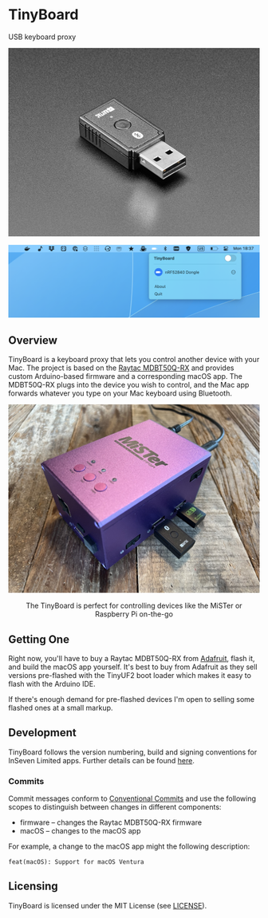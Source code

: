 # TinyBoard

USB keyboard proxy

![Photo of the Raytac MDBT50Q-RX USB dongle](images/nRF52840.jpg)

![Screenshot of the TinyBoard macOS menu](images/screenshot.png)

## Overview

TinyBoard is a keyboard proxy that lets you control another device with your Mac. The project is based on the [Raytac MDBT50Q-RX](https://www.raytac.com/product/ins.php?index_id=89) and provides custom Arduino-based firmware and a corresponding macOS app. The MDBT50Q-RX plugs into the device you wish to control, and the Mac app forwards whatever you type on your Mac keyboard using Bluetooth.

![Photo of an TinyBoard plugged into a MiSTer](images/mister.jpg)

<p style="text-align: center">The TinyBoard is perfect for controlling devices like the MiSTer or Raspberry Pi on-the-go</p>

## Getting One

Right now, you'll have to buy a Raytac MDBT50Q-RX from [Adafruit](https://www.adafruit.com/product/5199), flash it, and build the macOS app yourself. It's best to buy from Adafruit as they sell versions pre-flashed with the TinyUF2 boot loader which makes it easy to flash with the Arduino IDE.

If there's enough demand for pre-flashed devices I'm open to selling some flashed ones at a small markup.

## Development

TinyBoard follows the version numbering, build and signing conventions for InSeven Limited apps. Further details can be found [here](https://github.com/inseven/build-documentation).

### Commits

Commit messages conform to [Conventional Commits](https://www.conventionalcommits.org/en/v1.0.0/) and use the following scopes to distinguish between changes in different components:

- firmware – changes the Raytac MDBT50Q-RX firmware
- macOS – changes to the macOS app

For example, a change to the macOS app might the following description:

```
feat(macOS): Support for macOS Ventura
```

## Licensing

TinyBoard is licensed under the MIT License (see [LICENSE](https://github.com/inseven/tinyboard/blob/main/LICENSE)).